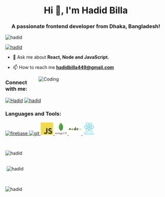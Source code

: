 <h1 align="center">Hi 👋, I'm Hadid Billa</h1>
<h3 align="center">A passionate frontend developer from Dhaka, Bangladesh!</h3>

<p align="left"> <img src="https://komarev.com/ghpvc/?username=hadidbilla&label=Profile%20views&color=0e75b6&style=flat" alt="hadid" /> </p>

<p align="left"> <a href="https://twitter.com/HBHridoY449" target="blank"><img src="https://img.shields.io/twitter/follow/HBHridoY449?logo=twitter&style=for-the-badge" alt="hadid" /></a> </p>

- 💬 Ask me about **React, Node and JavaScript.**

- 📫 How to reach me **hadidbilla449@gmail.com**

<img align="right" alt="Coding" width="400" src="https://i.ibb.co/cQGMGYW/Untitled-design-1.gif">

<h3 align="left">Connect with me:</h3>
<p align="left">
<a href="www.linkedin.com/in/hadid-billa" target="blank"><img align="center" src="https://cdn.jsdelivr.net/npm/simple-icons@3.0.1/icons/linkedin.svg" alt="Hadid" height="30" width="40" /></a>
<a href="https://www.facebook.com/profile.php?id=100007172620645" target="blank"><img align="center" src="https://cdn.jsdelivr.net/npm/simple-icons@3.0.1/icons/facebook.svg" alt="hadid" height="30" width="40" /></a>

</p>
<h3 align="left">Languages and Tools:</h3>
<p align="left"> <a href="https://firebase.google.com/" target="_blank"> <img src="https://www.vectorlogo.zone/logos/firebase/firebase-icon.svg" alt="firebase" width="40" height="40"/> </a> <a href="https://git-scm.com/" target="_blank"> <img src="https://www.vectorlogo.zone/logos/git-scm/git-scm-icon.svg" alt="git" width="40" height="40"/> </a> <a href="https://developer.mozilla.org/en-US/docs/Web/JavaScript" target="_blank"> <img src="https://raw.githubusercontent.com/devicons/devicon/master/icons/javascript/javascript-original.svg" alt="javascript" width="40" height="40"/> </a> <a href="https://www.mongodb.com/" target="_blank"> <img src="https://raw.githubusercontent.com/devicons/devicon/master/icons/mongodb/mongodb-original-wordmark.svg" alt="mongodb" width="40" height="40"/> </a> <a href="https://nodejs.org" target="_blank"> <img src="https://raw.githubusercontent.com/devicons/devicon/master/icons/nodejs/nodejs-original-wordmark.svg" alt="nodejs" width="40" height="40"/> </a> <a href="https://reactjs.org/" target="_blank"> <img src="https://raw.githubusercontent.com/devicons/devicon/master/icons/react/react-original-wordmark.svg" alt="react" width="40" height="40"/> </a> </p>
<br>
<p><img align="left" src="https://github-readme-stats.vercel.app/api/top-langs?username=hadidbilla&show_icons=true&locale=en&layout=compact" alt="hadid" /></p>
<br>
<br>
<p>&nbsp;<img align="center" src="https://github-readme-stats.vercel.app/api?username=hadidbilla&show_icons=true&locale=en" alt="hadid" /></p>
<br>
<p><img align="center" src="https://github-readme-streak-stats.herokuapp.com/?user=hadidbilla&" alt="hadid" /></p>
